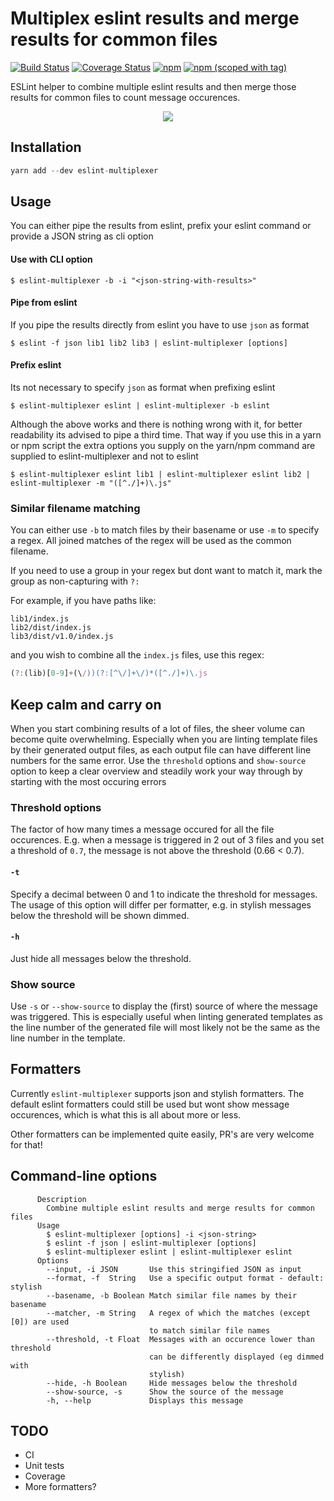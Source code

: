 # Multiplex eslint results and merge results for common files
<a href="https://travis-ci.org/pimlie/eslint-multiplexer"><img src="https://api.travis-ci.org/pimlie/eslint-multiplexer.svg" alt="Build Status"></a>
<a href="https://codecov.io/gh/pimlie/eslint-multiplexer"><img src="https://img.shields.io/codecov/c/github/pimlie/eslint-multiplexer/master.svg" alt="Coverage Status"></a>
[![npm](https://img.shields.io/npm/dt/eslint-multiplexer.svg)](https://www.npmjs.com/package/eslint-multiplexer)
[![npm (scoped with tag)](https://img.shields.io/npm/v/eslint-multiplexer/latest.svg)](https://www.npmjs.com/package/eslint-multiplexer)
<!-- a href="https://ci.appveyor.com/project/pimlie/eslint-multiplexer"><img src="https://ci.appveyor.com/api/projects/status/l1hkfevo53tg0g9d?svg=true" alt="Windows Build Status"></a -->

ESLint helper to combine multiple eslint results and then merge those results for common files to count message occurences.

<p align="center"><img align="center" src="https://user-images.githubusercontent.com/1067403/46256342-b3ceed00-c4a9-11e8-9cfd-df6dafdd3146.png" /></p>

## Installation

```js
yarn add --dev eslint-multiplexer
```

## Usage

You can either pipe the results from eslint, prefix your eslint command or provide a JSON string as cli option

#### Use with CLI option
```
$ eslint-multiplexer -b -i "<json-string-with-results>"
```

#### Pipe from eslint
If you pipe the results directly from eslint you have to use `json` as format
```
$ eslint -f json lib1 lib2 lib3 | eslint-multiplexer [options]
```

#### Prefix eslint
Its not necessary to specify `json` as format when prefixing eslint
```
$ eslint-multiplexer eslint | eslint-multiplexer -b eslint
```

Although the above works and there is nothing wrong with it, for better readability its advised to pipe a third time. That way if you use this in a yarn or npm script the extra options you supply on the yarn/npm command are supplied to eslint-multiplexer and not to eslint

```
$ eslint-multiplexer eslint lib1 | eslint-multiplexer eslint lib2 | eslint-multiplexer -m "([^./]+)\.js"
```

### Similar filename matching

You can either use `-b` to match files by their basename or use `-m` to specify a regex. All joined matches of the regex will be used as the common filename.

If you need to use a group in your regex but dont want to match it, mark the group as non-capturing with `?:`

For example, if you have paths like:
```
lib1/index.js
lib2/dist/index.js
lib3/dist/v1.0/index.js
```

and you wish to combine all the `index.js` files, use this regex:
```js
(?:(lib)[0-9]+(\/))(?:[^\/]+\/)*([^./]+)\.js
```

## Keep calm and carry on

When you start combining results of a lot of files, the sheer volume can become quite overwhelming. Especially when you are linting template files by their generated output files, as each output file can have different line numbers for the same error. Use the `threshold` options and `show-source` option to keep a clear overview and steadily work your way through by starting with the most occuring errors

### Threshold options
The factor of how many times a message occured for all the file occurences. E.g. when a message is triggered in 2 out of 3 files and you set a threshold of `0.7`, the message is not above the threshold (0.66 < 0.7).

#### `-t`
Specify a decimal between 0 and 1 to indicate the threshold for messages. The usage of this option will differ per formatter, e.g. in stylish messages below the threshold will be shown dimmed.

#### `-h`
Just hide all messages below the threshold.

### Show source
Use `-s` or `--show-source` to display the (first) source of where the message was triggered. This is especially useful when linting generated templates as the line number of the generated file will most likely not be the same as the line number in the template.


## Formatters

Currently `eslint-multiplexer` supports json and stylish formatters. The default eslint formatters could still be used but wont show message occurences, which is what this is all about more or less. 

Other formatters can be implemented quite easily, PR's are very welcome for that!

## Command-line options

```
      Description
        Combine multiple eslint results and merge results for common files
      Usage
        $ eslint-multiplexer [options] -i <json-string>
        $ eslint -f json | eslint-multiplexer [options]
        $ eslint-multiplexer eslint | eslint-multiplexer eslint
      Options
        --input, -i JSON       Use this stringified JSON as input
        --format, -f  String   Use a specific output format - default: stylish
        --basename, -b Boolean Match similar file names by their basename
        --matcher, -m String   A regex of which the matches (except [0]) are used
                               to match similar file names
        --threshold, -t Float  Messages with an occurence lower than threshold
                               can be differently displayed (eg dimmed with
                               stylish)
        --hide, -h Boolean     Hide messages below the threshold
        --show-source, -s      Show the source of the message
        -h, --help             Displays this message
```

## TODO
- CI
- Unit tests
- Coverage
- More formatters?

